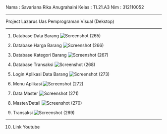 Nama  : Savariana Rika Anugrahaini
Kelas : TI.21.A3
Nim   : 312110052
***********************************
Project Lazarus
Uas Pemprograman Visual (Dekstop)
**********************************
1. Database Data Barang
![Screenshot (265)](https://github.com/savarianaA3/APLIKASI-BARANG_LAZARUS/assets/118242563/b5fe46d6-333e-42a1-b423-62ac88d01208)

2. Database Harga Barang
![Screenshot (266)](https://github.com/savarianaA3/APLIKASI-BARANG_LAZARUS/assets/118242563/0c9a14c4-80b5-42fc-b616-0325c1c3b00d)

3. Database Kategori Barang
![Screenshot (267)](https://github.com/savarianaA3/APLIKASI-BARANG_LAZARUS/assets/118242563/542dfb03-5f08-42be-915f-bba573835744)

4. Database Transaksi
![Screenshot (268)](https://github.com/savarianaA3/APLIKASI-BARANG_LAZARUS/assets/118242563/abb28e44-1de8-499d-81c5-fea290d2b6a8)

5. Login Aplikasi Data Barang
![Screenshot (273)](https://github.com/savarianaA3/APLIKASI-BARANG_LAZARUS/assets/118242563/61f700e7-cf81-4804-9eed-207e4ad4891e)

6. Menu Aplikasi
![Screenshot (272)](https://github.com/savarianaA3/APLIKASI-BARANG_LAZARUS/assets/118242563/d4545c22-c16d-44d0-8ce9-947ea31dcd20)

7. Data Master
![Screenshot (271)](https://github.com/savarianaA3/APLIKASI-BARANG_LAZARUS/assets/118242563/2458af38-eab2-4c6e-8d5c-d3f75ff71090)

8. Master/Detail
![Screenshot (270)](https://github.com/savarianaA3/APLIKASI-BARANG_LAZARUS/assets/118242563/10ff79dc-0933-4727-a090-b8df42417ad1)

9. Transaksi
![Screenshot (269)](https://github.com/savarianaA3/APLIKASI-BARANG_LAZARUS/assets/118242563/89e80b4a-477d-43d6-bf36-f61833068abb)

***************************************************************************
10. Link Youtube
    
